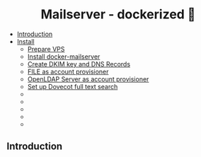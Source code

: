 <h1 align="center">Mailserver - dockerized 🐋</h1>

- [Introduction](#introduction) 
- [Install]()
  - [Prepare VPS](docs/01_server_preparations.md)
  - [Install docker-mailserver](docs/02_install_docker_mailserver.md)
  - [Create DKIM key and DNS Records](docs/03_create_dkim_key_and_dns_records.md)
  - [FILE as account provisioner](docs/04_account_provisioner-file.md)
  - [OpenLDAP Server as account provisioner](docs/05_account_provisioner-ldap.md)
  - [Set up Dovecot full text search](docs/06_setup_dovecot_fulltext_search.md)
  - [](docs/)
  - [](docs/)
  - [](docs/)
  - [](docs/)
  - [](docs/)

## Introduction
